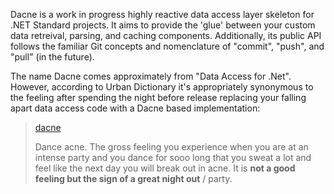 Dacne is a work in progress highly reactive data access layer skeleton for .NET Standard projects. It aims to provide the 'glue' between your custom data retreival, parsing, and caching components. Additionally, its public API follows the familiar Git concepts and nomenclature of "commit", "push", and "pull" (in the future).

The name Dacne comes approximately from "Data Access for .Net". However, according to Urban Dictionary it's appropriately synonymous to the feeling after spending the night before release replacing your falling apart data access code with a Dacne based implementation:

> [dacne](https://www.urbandictionary.com/define.php?term=dacne)
>
> Dance acne. 
> The gross feeling you experience when you are at an intense party and you dance for sooo long that you sweat a lot and feel like the next day you will break out in acne. It is **not a good feeling but the sign of a great night out** / party.
